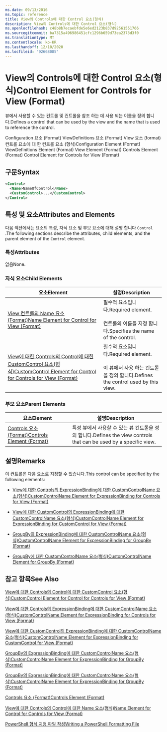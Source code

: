 ```yaml
---
ms.date: 09/13/2016
ms.topic: reference
title: View의 Controls에 대한 Control 요소(형식)
description: View의 Controls에 대한 Control 요소(형식)
ms.openlocfilehash: c48b8b7ecaebfde5e6ed2123b837d92561551766
ms.sourcegitcommit: ba7315a496986451cfc1296b659d73ea2373d3f0
ms.translationtype: MT
ms.contentlocale: ko-KR
ms.lasthandoff: 12/10/2020
ms.locfileid: "92668085"
---
```

# <a name="control-element-for-controls-for-view--format"></a><span data-ttu-id="f2997-103">View의 Controls에 대한 Control 요소(형식)</span><span class="sxs-lookup"><span data-stu-id="f2997-103">Control Element for Controls for View  (Format)</span></span>

<span data-ttu-id="f2997-104">뷰에서 사용할 수 있는 컨트롤 및 컨트롤을 참조 하는 데 사용 되는 이름을 정의 합니다.</span><span class="sxs-lookup"><span data-stu-id="f2997-104">Defines a control that can be used by the view and the name that is used to reference the control.</span></span>

<span data-ttu-id="f2997-105">Configuration 요소 (Format) ViewDefinitions 요소 (Format) View 요소 (format) 컨트롤 요소에 대 한 컨트롤 요소 (형식)</span><span class="sxs-lookup"><span data-stu-id="f2997-105">Configuration Element (Format) ViewDefinitions Element (Format) View Element (Format) Controls Element (Format) Control Element for Controls for View (Format)</span></span>

## <a name="syntax"></a><span data-ttu-id="f2997-106">구문</span><span class="sxs-lookup"><span data-stu-id="f2997-106">Syntax</span></span>

```xml
<Control>
  <Name>NameOfControl</Name>
  <CustomControl>...</CustomControl>
</Control>
```

## <a name="attributes-and-elements"></a><span data-ttu-id="f2997-107">특성 및 요소</span><span class="sxs-lookup"><span data-stu-id="f2997-107">Attributes and Elements</span></span>

<span data-ttu-id="f2997-108">다음 섹션에서는 요소의 특성, 자식 요소 및 부모 요소에 대해 설명 합니다 `Control` .</span><span class="sxs-lookup"><span data-stu-id="f2997-108">The following sections describe the attributes, child elements, and the parent element of the `Control` element.</span></span>

### <a name="attributes"></a><span data-ttu-id="f2997-109">특성</span><span class="sxs-lookup"><span data-stu-id="f2997-109">Attributes</span></span>

<span data-ttu-id="f2997-110">없음</span><span class="sxs-lookup"><span data-stu-id="f2997-110">None.</span></span>

### <a name="child-elements"></a><span data-ttu-id="f2997-111">자식 요소</span><span class="sxs-lookup"><span data-stu-id="f2997-111">Child Elements</span></span>

|<span data-ttu-id="f2997-112">요소</span><span class="sxs-lookup"><span data-stu-id="f2997-112">Element</span></span>|<span data-ttu-id="f2997-113">설명</span><span class="sxs-lookup"><span data-stu-id="f2997-113">Description</span></span>|
|-------------|-----------------|
|[<span data-ttu-id="f2997-114">View 컨트롤의 Name 요소 (Format)</span><span class="sxs-lookup"><span data-stu-id="f2997-114">Name Element for Control for View (Format)</span></span>](./name-element-for-control-for-controls-for-view-format.md)|<span data-ttu-id="f2997-115">필수적 요소입니다.</span><span class="sxs-lookup"><span data-stu-id="f2997-115">Required element.</span></span><br /><br /> <span data-ttu-id="f2997-116">컨트롤의 이름을 지정 합니다.</span><span class="sxs-lookup"><span data-stu-id="f2997-116">Specifies the name of the control.</span></span>|
|[<span data-ttu-id="f2997-117">View에 대한 Controls의 Control에 대한 CustomControl 요소(형식)</span><span class="sxs-lookup"><span data-stu-id="f2997-117">CustomControl Element for Control for Controls for View (Format)</span></span>](./customcontrol-element-for-control-for-controls-for-view-format.md)|<span data-ttu-id="f2997-118">필수적 요소입니다.</span><span class="sxs-lookup"><span data-stu-id="f2997-118">Required element.</span></span><br /><br /> <span data-ttu-id="f2997-119">이 뷰에서 사용 하는 컨트롤을 정의 합니다.</span><span class="sxs-lookup"><span data-stu-id="f2997-119">Defines the control used by this view.</span></span>|

### <a name="parent-elements"></a><span data-ttu-id="f2997-120">부모 요소</span><span class="sxs-lookup"><span data-stu-id="f2997-120">Parent Elements</span></span>

|<span data-ttu-id="f2997-121">요소</span><span class="sxs-lookup"><span data-stu-id="f2997-121">Element</span></span>|<span data-ttu-id="f2997-122">설명</span><span class="sxs-lookup"><span data-stu-id="f2997-122">Description</span></span>|
|-------------|-----------------|
|[<span data-ttu-id="f2997-123">Controls 요소 (Format)</span><span class="sxs-lookup"><span data-stu-id="f2997-123">Controls Element (Format)</span></span>](./controls-element-for-view-format.md)|<span data-ttu-id="f2997-124">특정 뷰에서 사용할 수 있는 뷰 컨트롤을 정의 합니다.</span><span class="sxs-lookup"><span data-stu-id="f2997-124">Defines the view controls that can be used by a specific view.</span></span>|

## <a name="remarks"></a><span data-ttu-id="f2997-125">설명</span><span class="sxs-lookup"><span data-stu-id="f2997-125">Remarks</span></span>

<span data-ttu-id="f2997-126">이 컨트롤은 다음 요소로 지정할 수 있습니다.</span><span class="sxs-lookup"><span data-stu-id="f2997-126">This control can be specified by the following elements:</span></span>

- [<span data-ttu-id="f2997-127">View에 대한 Controls의 ExpressionBinding에 대한 CustomControlName 요소(형식)</span><span class="sxs-lookup"><span data-stu-id="f2997-127">CustomControlName Element for ExpressionBinding for Controls for View (Format)</span></span>](./customcontrolname-element-for-expressionbinding-for-controls-for-view-format.md)

- [<span data-ttu-id="f2997-128">View에 대한 CustomControl의 ExpressionBinding에 대한 CustomControlName 요소(형식)</span><span class="sxs-lookup"><span data-stu-id="f2997-128">CustomControlName Element for ExpressionBinding for CustomControl for View (Format)</span></span>](./customcontrolname-element-for-expressionbinding-for-customcontrol-for-view-format.md)

- [<span data-ttu-id="f2997-129">GroupBy의 ExpressionBinding에 대한 CustomControlName 요소(형식)</span><span class="sxs-lookup"><span data-stu-id="f2997-129">CustomControlName Element for ExpressionBinding for GroupBy (Format)</span></span>](./customcontrolname-element-for-expressionbinding-for-groupby-format.md)

- [<span data-ttu-id="f2997-130">GroupBy에 대한 CustomControlName 요소(형식)</span><span class="sxs-lookup"><span data-stu-id="f2997-130">CustomControlName Element for GroupBy (Format)</span></span>](./customcontrolname-element-for-groupby-format.md)

## <a name="see-also"></a><span data-ttu-id="f2997-131">참고 항목</span><span class="sxs-lookup"><span data-stu-id="f2997-131">See Also</span></span>

[<span data-ttu-id="f2997-132">View에 대한 Controls의 Control에 대한 CustomControl 요소(형식)</span><span class="sxs-lookup"><span data-stu-id="f2997-132">CustomControl Element for Control for Controls for View (Format)</span></span>](./customcontrol-element-for-control-for-controls-for-view-format.md)

[<span data-ttu-id="f2997-133">View에 대한 Controls의 ExpressionBinding에 대한 CustomControlName 요소(형식)</span><span class="sxs-lookup"><span data-stu-id="f2997-133">CustomControlName Element for ExpressionBinding for Controls for View (Format)</span></span>](./customcontrolname-element-for-expressionbinding-for-controls-for-view-format.md)

[<span data-ttu-id="f2997-134">View에 대한 CustomControl의 ExpressionBinding에 대한 CustomControlName 요소(형식)</span><span class="sxs-lookup"><span data-stu-id="f2997-134">CustomControlName Element for ExpressionBinding for CustomControl for View (Format)</span></span>](./customcontrolname-element-for-expressionbinding-for-customcontrol-for-view-format.md)

[<span data-ttu-id="f2997-135">GroupBy의 ExpressionBinding에 대한 CustomControlName 요소(형식)</span><span class="sxs-lookup"><span data-stu-id="f2997-135">CustomControlName Element for ExpressionBinding for GroupBy (Format)</span></span>](./customcontrolname-element-for-expressionbinding-for-groupby-format.md)

[<span data-ttu-id="f2997-136">GroupBy의 ExpressionBinding에 대한 CustomControlName 요소(형식)</span><span class="sxs-lookup"><span data-stu-id="f2997-136">CustomControlName Element for ExpressionBinding for GroupBy (Format)</span></span>](./customcontrolname-element-for-expressionbinding-for-groupby-format.md)

[<span data-ttu-id="f2997-137">Controls 요소 (Format)</span><span class="sxs-lookup"><span data-stu-id="f2997-137">Controls Element (Format)</span></span>](./controls-element-for-view-format.md)

[<span data-ttu-id="f2997-138">View에 대한 Controls의 Control에 대한 Name 요소(형식)</span><span class="sxs-lookup"><span data-stu-id="f2997-138">Name Element for Control for Controls for View (Format)</span></span>](./name-element-for-control-for-controls-for-view-format.md)

[<span data-ttu-id="f2997-139">PowerShell 형식 지정 파일 작성</span><span class="sxs-lookup"><span data-stu-id="f2997-139">Writing a PowerShell Formatting File</span></span>](./writing-a-powershell-formatting-file.md)
